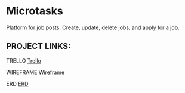 # Microtasks
Platform for job posts. Create, update, delete jobs, and apply for a job.

## PROJECT LINKS:

TRELLO [Trello](https://trello.com/b/ZCjCuhEB/microtasks)

WIREFRAME [Wireframe](https://whimsical.com/wireframe-capstone-TLD7PwEH6WZodMutGDcDeA)

ERD [ERD](https://whimsical.com/erd-VeSzgqKYV4DHfaFJLbnYsm)

